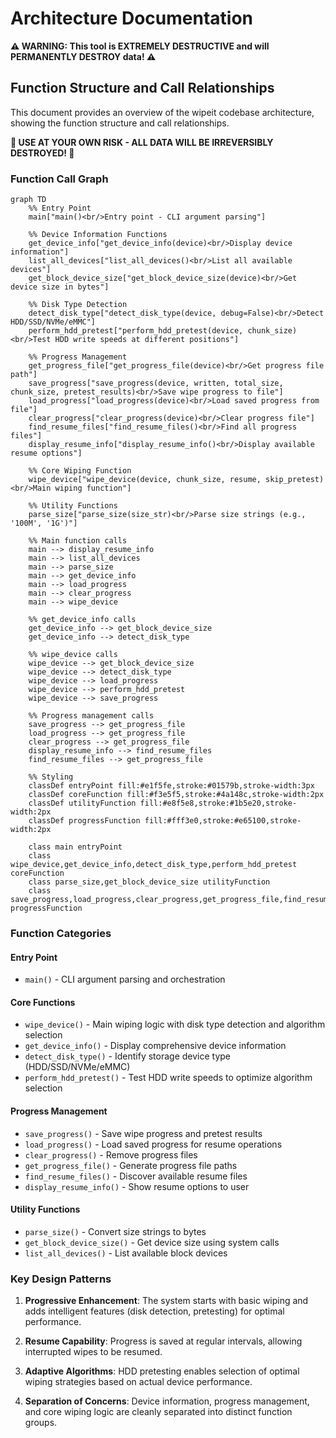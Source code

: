 # Architecture Documentation

**⚠️ WARNING: This tool is EXTREMELY DESTRUCTIVE and will PERMANENTLY DESTROY data! ⚠️**

## Function Structure and Call Relationships

This document provides an overview of the wipeit codebase architecture, showing the function structure and call relationships.

**🚨 USE AT YOUR OWN RISK - ALL DATA WILL BE IRREVERSIBLY DESTROYED! 🚨**

### Function Call Graph

```mermaid
graph TD
    %% Entry Point
    main["main()<br/>Entry point - CLI argument parsing"]

    %% Device Information Functions
    get_device_info["get_device_info(device)<br/>Display device information"]
    list_all_devices["list_all_devices()<br/>List all available devices"]
    get_block_device_size["get_block_device_size(device)<br/>Get device size in bytes"]

    %% Disk Type Detection
    detect_disk_type["detect_disk_type(device, debug=False)<br/>Detect HDD/SSD/NVMe/eMMC"]
    perform_hdd_pretest["perform_hdd_pretest(device, chunk_size)<br/>Test HDD write speeds at different positions"]

    %% Progress Management
    get_progress_file["get_progress_file(device)<br/>Get progress file path"]
    save_progress["save_progress(device, written, total_size, chunk_size, pretest_results)<br/>Save wipe progress to file"]
    load_progress["load_progress(device)<br/>Load saved progress from file"]
    clear_progress["clear_progress(device)<br/>Clear progress file"]
    find_resume_files["find_resume_files()<br/>Find all progress files"]
    display_resume_info["display_resume_info()<br/>Display available resume options"]

    %% Core Wiping Function
    wipe_device["wipe_device(device, chunk_size, resume, skip_pretest)<br/>Main wiping function"]

    %% Utility Functions
    parse_size["parse_size(size_str)<br/>Parse size strings (e.g., '100M', '1G')"]

    %% Main function calls
    main --> display_resume_info
    main --> list_all_devices
    main --> parse_size
    main --> get_device_info
    main --> load_progress
    main --> clear_progress
    main --> wipe_device

    %% get_device_info calls
    get_device_info --> get_block_device_size
    get_device_info --> detect_disk_type

    %% wipe_device calls
    wipe_device --> get_block_device_size
    wipe_device --> detect_disk_type
    wipe_device --> load_progress
    wipe_device --> perform_hdd_pretest
    wipe_device --> save_progress

    %% Progress management calls
    save_progress --> get_progress_file
    load_progress --> get_progress_file
    clear_progress --> get_progress_file
    display_resume_info --> find_resume_files
    find_resume_files --> get_progress_file

    %% Styling
    classDef entryPoint fill:#e1f5fe,stroke:#01579b,stroke-width:3px
    classDef coreFunction fill:#f3e5f5,stroke:#4a148c,stroke-width:2px
    classDef utilityFunction fill:#e8f5e8,stroke:#1b5e20,stroke-width:2px
    classDef progressFunction fill:#fff3e0,stroke:#e65100,stroke-width:2px

    class main entryPoint
    class wipe_device,get_device_info,detect_disk_type,perform_hdd_pretest coreFunction
    class parse_size,get_block_device_size utilityFunction
    class save_progress,load_progress,clear_progress,get_progress_file,find_resume_files,display_resume_info progressFunction
```

### Function Categories

#### **Entry Point**
- `main()` - CLI argument parsing and orchestration

#### **Core Functions**
- `wipe_device()` - Main wiping logic with disk type detection and algorithm selection
- `get_device_info()` - Display comprehensive device information
- `detect_disk_type()` - Identify storage device type (HDD/SSD/NVMe/eMMC)
- `perform_hdd_pretest()` - Test HDD write speeds to optimize algorithm selection

#### **Progress Management**
- `save_progress()` - Save wipe progress and pretest results
- `load_progress()` - Load saved progress for resume operations
- `clear_progress()` - Remove progress files
- `get_progress_file()` - Generate progress file paths
- `find_resume_files()` - Discover available resume files
- `display_resume_info()` - Show resume options to user

#### **Utility Functions**
- `parse_size()` - Convert size strings to bytes
- `get_block_device_size()` - Get device size using system calls
- `list_all_devices()` - List available block devices

### Key Design Patterns

1. **Progressive Enhancement**: The system starts with basic wiping and adds intelligent features (disk detection, pretesting) for optimal performance.

2. **Resume Capability**: Progress is saved at regular intervals, allowing interrupted wipes to be resumed.

3. **Adaptive Algorithms**: HDD pretesting enables selection of optimal wiping strategies based on actual device performance.

4. **Separation of Concerns**: Device information, progress management, and core wiping logic are cleanly separated into distinct function groups.
